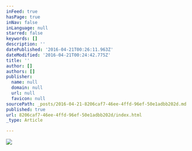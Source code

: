 ```yaml
---
inFeed: true
hasPage: true
inNav: false
inLanguage: null
starred: false
keywords: []
description: ''
datePublished: '2016-04-21T00:26:11.963Z'
dateModified: '2016-04-21T00:24:42.775Z'
title: ''
author: []
authors: []
publisher:
  name: null
  domain: null
  url: null
  favicon: null
sourcePath: _posts/2016-04-21-8206caf7-46ee-4ffd-96ef-50e1adbb202d.md
published: true
url: 8206caf7-46ee-4ffd-96ef-50e1adbb202d/index.html
_type: Article

---
```

![](https://the-grid-user-content.s3-us-west-2.amazonaws.com/89618606-3ba8-4899-8036-a93bf80b6341.jpg)
